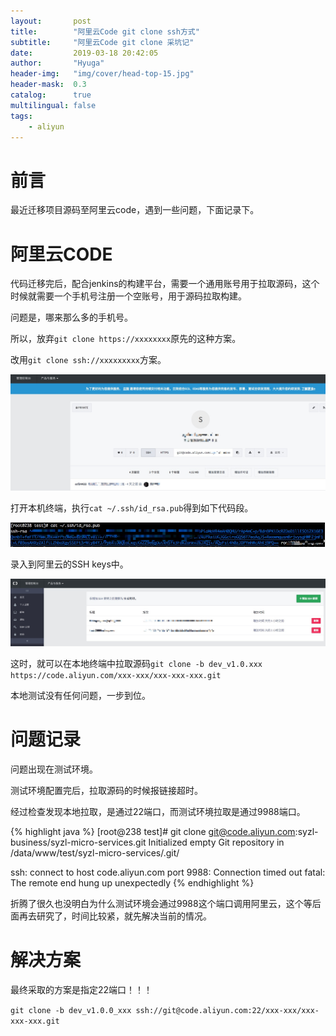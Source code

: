 ```yaml
---
layout:       post
title:        "阿里云Code git clone ssh方式"
subtitle:     "阿里云Code git clone 采坑记"
date:         2019-03-18 20:42:05
author:       "Hyuga"
header-img:   "img/cover/head-top-15.jpg"
header-mask:  0.3
catalog:      true
multilingual: false
tags:
    - aliyun
---
```


# 前言
最近迁移项目源码至阿里云code，遇到一些问题，下面记录下。

# 阿里云CODE
代码迁移完后，配合jenkins的构建平台，需要一个通用账号用于拉取源码，这个时候就需要一个手机号注册一个空账号，用于源码拉取构建。

问题是，哪来那么多的手机号。

所以，放弃`git clone https://xxxxxxxx`原先的这种方案。

改用`git clone ssh://xxxxxxxxx`方案。

![](../img/2019/2019-03/aliyun-problem-1.png)

打开本机终端，执行`cat ~/.ssh/id_rsa.pub`得到如下代码段。

![](../img/2019/2019-03/aliyun-problem-3.png)

录入到阿里云的SSH keys中。

![](../img/2019/2019-03/aliyun-problem-2.png)

这时，就可以在本地终端中拉取源码`git clone -b dev_v1.0.xxx https://code.aliyun.com/xxx-xxx/xxx-xxx-xxx.git`

本地测试没有任何问题，一步到位。

# 问题记录

问题出现在测试环境。

测试环境配置完后，拉取源码的时候报链接超时。

经过检查发现本地拉取，是通过22端口，而测试环境拉取是通过9988端口。

{% highlight java %}
[root@238 test]# git clone  git@code.aliyun.com:syzl-business/syzl-micro-services.git
Initialized empty Git repository in /data/www/test/syzl-micro-services/.git/

ssh: connect to host code.aliyun.com port 9988: Connection timed out
fatal: The remote end hung up unexpectedly
{% endhighlight %}

折腾了很久也没明白为什么测试环境会通过9988这个端口调用阿里云，这个等后面再去研究了，时间比较紧，就先解决当前的情况。

# 解决方案

最终采取的方案是指定22端口！！！

`git clone -b dev_v1.0.0_xxx ssh://git@code.aliyun.com:22/xxx-xxx/xxx-xxx-xxx.git`


